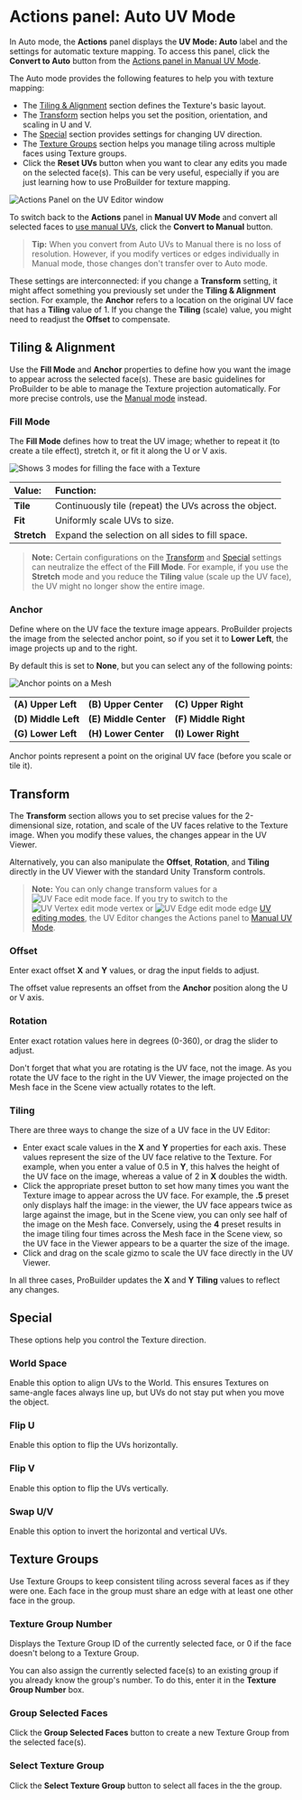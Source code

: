 # Actions panel: Auto UV Mode

In Auto mode, the **Actions** panel displays the **UV Mode: Auto** label and the settings for automatic texture mapping. To access this panel, click the **Convert to Auto** button from the [Actions panel in Manual UV Mode](manual-uvs-actions.md).

The Auto mode provides the following features to help you with texture mapping:

* The [Tiling &amp; Alignment](#Alignment) section defines the Texture's basic layout.
* The [Transform](#Transform) section helps you set the position, orientation, and scaling in U and V.
* The [Special](#Special) section provides settings for changing UV direction.
* The [Texture Groups](#Groups) section helps you manage tiling across multiple faces using Texture groups.
* Click the **Reset UVs** button when you want to clear any edits you made on the selected face(s). This can be very useful, especially if you are just learning how to use ProBuilder for texture mapping.

![Actions Panel on the UV Editor window](images/UV_AutoActions.png)

To switch back to the **Actions** panel in **Manual UV Mode** and convert all selected faces to [use manual UVs](auto-uvs-actions.md), click the **Convert to Manual** button.

> **Tip:** When you convert from Auto UVs to Manual there is no loss of resolution. However, if you modify vertices or edges individually in Manual mode, those changes don't transfer over to Auto mode.

These settings are interconnected: if you change a **Transform** setting, it might affect something you previously set under the **Tiling &amp; Alignment** section. For example, the **Anchor** refers to a location on the original UV face that has a **Tiling** value of 1. If you change the **Tiling** (scale) value, you might need to readjust the **Offset** to compensate.



<a name="Alignment"></a>

## Tiling &amp; Alignment

Use the **Fill Mode** and **Anchor** properties to define how you want the image to appear across the selected face(s). These are basic guidelines for ProBuilder to be able to manage the Texture projection automatically. For more precise controls, use the [Manual mode](auto-uvs-actions.md) instead.

### Fill Mode

The **Fill Mode** defines how to treat the UV image; whether to repeat it (to create a tile effect), stretch it, or fit it along the U or V axis.

![Shows 3 modes for filling the face with a Texture](images/UV_FillModes.png)

|**Value:** |**Function:** |
|:---|:---|
|__Tile__ |Continuously tile (repeat) the UVs across the object. |
|__Fit__ |Uniformly scale UVs to size. |
|__Stretch__ |Expand the selection on all sides to fill space. |

> **Note:** Certain configurations on the [Transform](#Transform) and [Special](#Special) settings can neutralize the effect of the **Fill Mode**. For example, if you use the **Stretch** mode and you reduce the **Tiling** value (scale up the UV face), the UV might no longer show the entire image.



### Anchor

Define where on the UV face the texture image appears. ProBuilder projects the image from the selected anchor point, so if you set it to **Lower Left**, the image projects up and to the right.

By default this is set to **None**, but you can select any of the following points:

![Anchor points on a Mesh](images/UV_AutoActions-Anchor.png)

|                         |                           |                          |
| ----------------------- | ------------------------- | ------------------------ |
| **(A)** __Upper Left__  | **(B)** __Upper Center__  | **(C)** __Upper Right__  |
| **(D)** __Middle Left__ | **(E)** __Middle Center__ | **(F)** __Middle Right__ |
| **(G)** __Lower Left__  | **(H)** __Lower Center__  | **(I)** __Lower Right__  |


Anchor points represent a point on the original UV face (before you scale or tile it).


<a name="Transform"></a>

## Transform

The **Transform** section allows you to set precise values for the 2-dimensional size, rotation, and scale of the UV faces relative to the Texture image. When you modify these values, the changes appear in the UV Viewer.

Alternatively, you can also manipulate the **Offset**, **Rotation**, and **Tiling** directly in the UV Viewer with the standard Unity Transform controls.

> **Note:** You can only change transform values for a ![UV Face edit mode](images/icons/EditModes_Face.png) face. If you try to switch to the ![UV Vertex edit mode](images/icons/EditModes_Vertex.png) vertex or ![UV Edge edit mode](images/icons/EditModes_Edge.png) edge [UV editing modes](edit-mode-toolbar.md), the UV Editor changes the Actions panel to [Manual UV Mode](manual-uvs-actions.md).

### Offset

Enter exact offset **X** and **Y** values, or drag the input fields to adjust.

The offset value represents an offset from the **Anchor** position along the U or V axis.

### Rotation

Enter exact rotation values here in degrees (0-360), or drag the slider to adjust.

Don't forget that what you are rotating is the UV face, not the image. As you rotate the UV face to the right in the UV Viewer, the image projected on the Mesh face in the Scene view actually rotates to the left.

### Tiling

There are three ways to change the size of a UV face in the UV Editor:

* Enter exact scale values in the **X** and **Y** properties for each axis. These values represent the size of the UV face relative to the Texture. For example, when you enter a value of 0.5 in **Y**, this halves the height of the UV face on the image, whereas a value of 2 in **X** doubles the width.
* Click the appropriate preset button to set how many times you want the Texture image to appear across the UV face. For example, the **.5** preset only displays half the image: in the viewer, the UV face appears twice as large against the image, but in the Scene view, you can only see half of the image on the Mesh face. Conversely, using the **4** preset results in the image tiling four times across the Mesh face in the Scene view, so the UV face in the Viewer appears to be a quarter the size of the image.
* Click and drag on the scale gizmo to scale the UV face directly in the UV Viewer.

In all three cases, ProBuilder updates the **X** and **Y** **Tiling** values to reflect any changes.



<a name="Special"></a>

## Special

These options help you control the Texture direction.

### World Space

Enable this option to align UVs to the World. This ensures Textures on same-angle faces always line up, but UVs do not stay put when you move the object.

### Flip U

Enable this option to flip the UVs horizontally.

### Flip V

Enable this option to flip the UVs vertically.

### Swap U/V

Enable this option to invert the horizontal and vertical UVs.



<a name="Groups"></a>

## Texture Groups

Use Texture Groups to keep consistent tiling across several faces as if they were one. Each face in the group must share an edge with at least one other face in the group.

### Texture Group Number

Displays the Texture Group ID of the currently selected face, or 0 if the face doesn't belong to a Texture Group.

You can also assign the currently selected face(s) to an existing group if you already know the group's number. To do this, enter it in the **Texture Group Number** box.

### Group Selected Faces

Click the **Group Selected Faces** button to create a new Texture Group from the selected face(s).

### Select Texture Group

Click the **Select Texture Group** button to select all faces in the the group.

